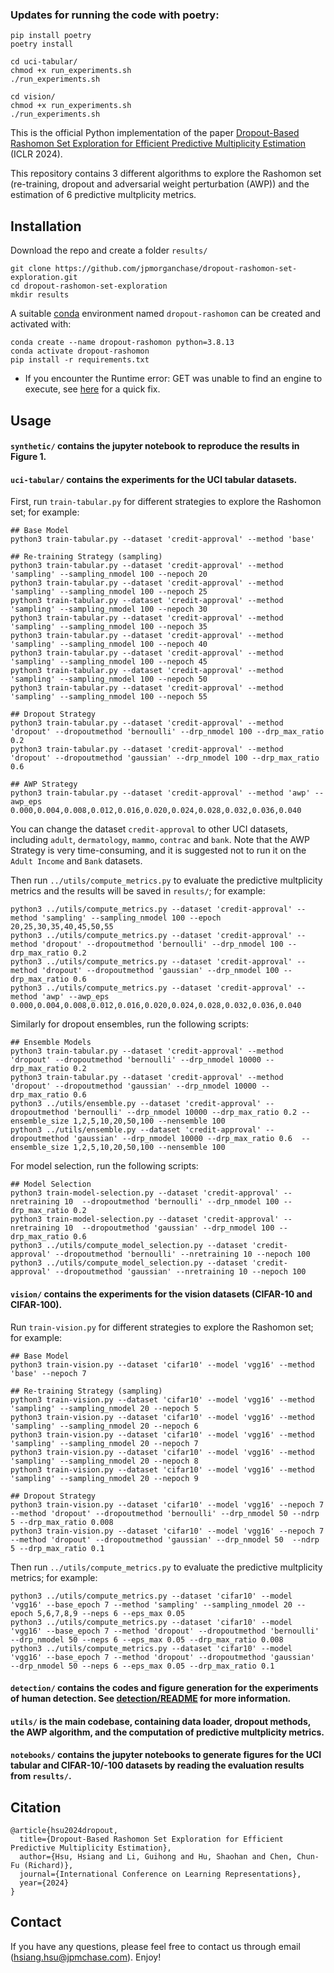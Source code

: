 ### Updates for running the code with poetry: 
```
pip install poetry
poetry install

cd uci-tabular/
chmod +x run_experiments.sh
./run_experiments.sh

cd vision/
chmod +x run_experiments.sh
./run_experiments.sh
```

This is the official Python implementation of the paper 
<a href="https://openreview.net/forum?id=Sf2A2PUXO3">Dropout-Based Rashomon Set Exploration for Efficient Predictive Multiplicity Estimation</a> (ICLR 2024).

This repository contains 3 different algorithms to explore the Rashomon set (re-training, dropout and adversarial weight perturbation (AWP)) and the estimation of 6 predictive multplicity metrics. 

## Installation
Download the repo and create a folder `results/`
```
git clone https://github.com/jpmorganchase/dropout-rashomon-set-exploration.git
cd dropout-rashomon-set-exploration
mkdir results
```

A suitable [conda](https://conda.io/) environment named `dropout-rashomon` can be created and activated with:
```
conda create --name dropout-rashomon python=3.8.13
conda activate dropout-rashomon
pip install -r requirements.txt
```

* If you encounter the Runtime error: GET was unable to find an engine to execute, see [here](https://github.com/pytorch/pytorch/issues/102535) for a quick fix.

## Usage 
#### `synthetic/` contains the jupyter notebook to reproduce the results in Figure 1.
#### `uci-tabular/` contains the experiments for the UCI tabular datasets.
First, run `train-tabular.py` for different strategies to explore the Rashomon set; for example:
```
## Base Model
python3 train-tabular.py --dataset 'credit-approval' --method 'base'

## Re-training Strategy (sampling)
python3 train-tabular.py --dataset 'credit-approval' --method 'sampling' --sampling_nmodel 100 --nepoch 20
python3 train-tabular.py --dataset 'credit-approval' --method 'sampling' --sampling_nmodel 100 --nepoch 25
python3 train-tabular.py --dataset 'credit-approval' --method 'sampling' --sampling_nmodel 100 --nepoch 30
python3 train-tabular.py --dataset 'credit-approval' --method 'sampling' --sampling_nmodel 100 --nepoch 35
python3 train-tabular.py --dataset 'credit-approval' --method 'sampling' --sampling_nmodel 100 --nepoch 40
python3 train-tabular.py --dataset 'credit-approval' --method 'sampling' --sampling_nmodel 100 --nepoch 45
python3 train-tabular.py --dataset 'credit-approval' --method 'sampling' --sampling_nmodel 100 --nepoch 50
python3 train-tabular.py --dataset 'credit-approval' --method 'sampling' --sampling_nmodel 100 --nepoch 55

## Dropout Strategy
python3 train-tabular.py --dataset 'credit-approval' --method 'dropout' --dropoutmethod 'bernoulli' --drp_nmodel 100 --drp_max_ratio 0.2
python3 train-tabular.py --dataset 'credit-approval' --method 'dropout' --dropoutmethod 'gaussian' --drp_nmodel 100 --drp_max_ratio 0.6

## AWP Strategy
python3 train-tabular.py --dataset 'credit-approval' --method 'awp' --awp_eps 0.000,0.004,0.008,0.012,0.016,0.020,0.024,0.028,0.032,0.036,0.040
```

You can change the dataset `credit-approval` to other UCI datasets, including `adult`, `dermatology`, `mammo`, `contrac` and `bank`. 
Note that the AWP Strategy is very time-consuming, and it is suggested not to run it on the `Adult Income` and `Bank` datasets.

Then run `../utils/compute_metrics.py` to evaluate the predictive multplicity metrics and the results will be saved in `results/`; for example:
```
python3 ../utils/compute_metrics.py --dataset 'credit-approval' --method 'sampling' --sampling_nmodel 100 --epoch 20,25,30,35,40,45,50,55
python3 ../utils/compute_metrics.py --dataset 'credit-approval' --method 'dropout' --dropoutmethod 'bernoulli' --drp_nmodel 100 --drp_max_ratio 0.2
python3 ../utils/compute_metrics.py --dataset 'credit-approval' --method 'dropout' --dropoutmethod 'gaussian' --drp_nmodel 100 --drp_max_ratio 0.6
python3 ../utils/compute_metrics.py --dataset 'credit-approval' --method 'awp' --awp_eps 0.000,0.004,0.008,0.012,0.016,0.020,0.024,0.028,0.032,0.036,0.040
```

Similarly for dropout ensembles, run the following scripts:
```
## Ensemble Models
python3 train-tabular.py --dataset 'credit-approval' --method 'dropout' --dropoutmethod 'bernoulli' --drp_nmodel 10000 --drp_max_ratio 0.2
python3 train-tabular.py --dataset 'credit-approval' --method 'dropout' --dropoutmethod 'gaussian' --drp_nmodel 10000 --drp_max_ratio 0.6
python3 ../utils/ensemble.py --dataset 'credit-approval' --dropoutmethod 'bernoulli' --drp_nmodel 10000 --drp_max_ratio 0.2 --ensemble_size 1,2,5,10,20,50,100 --nensemble 100
python3 ../utils/ensemble.py --dataset 'credit-approval' --dropoutmethod 'gaussian' --drp_nmodel 10000 --drp_max_ratio 0.6  --ensemble_size 1,2,5,10,20,50,100 --nensemble 100
```

For model selection, run the following scripts:
```
## Model Selection
python3 train-model-selection.py --dataset 'credit-approval' --nretraining 10  --dropoutmethod 'bernoulli' --drp_nmodel 100 --drp_max_ratio 0.2
python3 train-model-selection.py --dataset 'credit-approval' --nretraining 10  --dropoutmethod 'gaussian' --drp_nmodel 100 --drp_max_ratio 0.6
python3 ../utils/compute_model_selection.py --dataset 'credit-approval' --dropoutmethod 'bernoulli' --nretraining 10 --nepoch 100
python3 ../utils/compute_model_selection.py --dataset 'credit-approval' --dropoutmethod 'gaussian' --nretraining 10 --nepoch 100
```

#### `vision/` contains the experiments for the vision datasets (CIFAR-10 and CIFAR-100).
Run `train-vision.py` for different strategies to explore the Rashomon set; for example:
```
## Base Model
python3 train-vision.py --dataset 'cifar10' --model 'vgg16' --method 'base' --nepoch 7

## Re-training Strategy (sampling)
python3 train-vision.py --dataset 'cifar10' --model 'vgg16' --method 'sampling' --sampling_nmodel 20 --nepoch 5
python3 train-vision.py --dataset 'cifar10' --model 'vgg16' --method 'sampling' --sampling_nmodel 20 --nepoch 6
python3 train-vision.py --dataset 'cifar10' --model 'vgg16' --method 'sampling' --sampling_nmodel 20 --nepoch 7
python3 train-vision.py --dataset 'cifar10' --model 'vgg16' --method 'sampling' --sampling_nmodel 20 --nepoch 8
python3 train-vision.py --dataset 'cifar10' --model 'vgg16' --method 'sampling' --sampling_nmodel 20 --nepoch 9

## Dropout Strategy
python3 train-vision.py --dataset 'cifar10' --model 'vgg16' --nepoch 7 --method 'dropout' --dropoutmethod 'bernoulli' --drp_nmodel 50 --ndrp 5 --drp_max_ratio 0.008
python3 train-vision.py --dataset 'cifar10' --model 'vgg16' --nepoch 7 --method 'dropout' --dropoutmethod 'gaussian' --drp_nmodel 50  --ndrp 5 --drp_max_ratio 0.1
```

Then run `../utils/compute_metrics.py` to evaluate the predictive multplicity metrics; for example:
```
python3 ../utils/compute_metrics.py --dataset 'cifar10' --model 'vgg16' --base_epoch 7 --method 'sampling' --sampling_nmodel 20 --epoch 5,6,7,8,9 --neps 6 --eps_max 0.05
python3 ../utils/compute_metrics.py --dataset 'cifar10' --model 'vgg16' --base_epoch 7 --method 'dropout' --dropoutmethod 'bernoulli' --drp_nmodel 50 --neps 6 --eps_max 0.05 --drp_max_ratio 0.008
python3 ../utils/compute_metrics.py --dataset 'cifar10' --model 'vgg16' --base_epoch 7 --method 'dropout' --dropoutmethod 'gaussian'  --drp_nmodel 50 --neps 6 --eps_max 0.05 --drp_max_ratio 0.1
```

#### `detection/` contains the codes and figure generation for the experiments of human detection. See [detection/README](detection/README.md) for more information.
#### `utils/` is the main codebase, containing data loader, dropout methods, the AWP algorithm, and the computation of predictive multplicity metrics. 
#### `notebooks/` contains the jupyter notebooks to generate figures for the UCI tabular and CIFAR-10/-100 datasets by reading the evaluation results from `results/`.

## Citation
```
@article{hsu2024dropout,
  title={Dropout-Based Rashomon Set Exploration for Efficient Predictive Multiplicity Estimation},
  author={Hsu, Hsiang and Li, Guihong and Hu, Shaohan and Chen, Chun-Fu (Richard)},
  journal={International Conference on Learning Representations},
  year={2024}
}
```

## Contact
If you have any questions, please feel free to contact us through email (hsiang.hsu@jpmchase.com). Enjoy!
